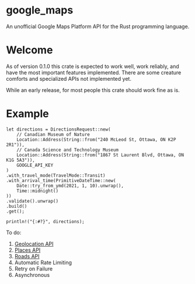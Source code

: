 # google_maps

An unofficial Google Maps Platform API for the Rust programming language.

# Welcome

As of version 0.1.0 this crate is expected to work well, work reliably, and
have the most important features implemented. There are some creature
comforts and specialized APIs not implemented yet.

While an early release, for most people this crate should work fine as is.

# Example

```
let directions = DirectionsRequest::new(
	// Canadian Museum of Nature
	Location::Address(String::from("240 McLeod St, Ottawa, ON K2P 2R1")),
	// Canada Science and Technology Museum
	Location::Address(String::from("1867 St Laurent Blvd, Ottawa, ON K1G 5A3")),
	GOOGLE_API_KEY
)
.with_travel_mode(TravelMode::Transit)
.with_arrival_time(PrimitiveDateTime::new(
	Date::try_from_ymd(2021, 1, 10).unwrap(),
	Time::midnight()
))
.validate().unwrap()
.build()
.get();

println!("{:#?}", directions);
```

To do:
1. [Geolocation API](https://developers.google.com/maps/documentation/geolocation/intro)
2. [Places API](https://developers.google.com/places/web-service/intro)
3. [Roads API](https://developers.google.com/maps/documentation/roads/intro)
4. Automatic Rate Limiting
5. Retry on Failure
6. Asynchronous
